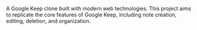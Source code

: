 A Google Keep clone built with modern web technologies. This project aims to replicate the core features of Google Keep, including note creation, editing, deletion, and organization.
